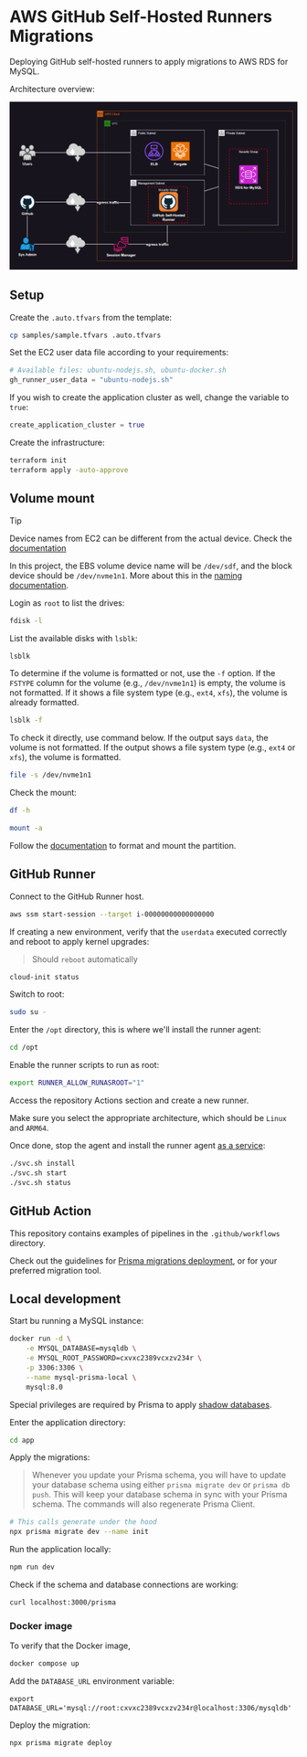 # AWS GitHub Self-Hosted Runners Migrations

Deploying GitHub self-hosted runners to apply migrations to AWS RDS for MySQL.

Architecture overview:

<img src=".assets/aws-gh-runner.png" />


## Setup

Create the `.auto.tfvars` from the template:

```sh
cp samples/sample.tfvars .auto.tfvars
```

Set the EC2 user data file according to your requirements:

```terraform
# Available files: ubuntu-nodejs.sh, ubuntu-docker.sh
gh_runner_user_data = "ubuntu-nodejs.sh"
```

If you wish to create the application cluster as well, change the variable to `true`:

```terraform
create_application_cluster = true
```

Create the infrastructure:

```sh
terraform init
terraform apply -auto-approve
```

## Volume mount

> [!TIP]
> Device names from EC2 can be different from the actual device. Check the [documentation][7]

In this project, the EBS volume device name will be `/dev/sdf`, and the block device should be `/dev/nvme1n1`. More about this in the [naming documentation][7].

Login as `root` to list the drives:

```sh
fdisk -l
```

List the available disks with `lsblk`:

```sh
lsblk
```

To determine if the volume is formatted or not, use the `-f` option. If the `FSTYPE` column for the volume (e.g., `/dev/nvme1n1`) is empty, the volume is not formatted. If it shows a file system type (e.g., `ext4`, `xfs`), the volume is already formatted.

```sh
lsblk -f
```

To check it directly, use command below. If the output says `data`, the volume is not formatted. If the output shows a file system type (e.g., `ext4` or `xfs`), the volume is formatted.

```sh
file -s /dev/nvme1n1
```

Check the mount:

```sh
df -h
```

```sh
mount -a
```

Follow the [documentation][6] to format and mount the partition.


## GitHub Runner

Connect to the GitHub Runner host.

```sh
aws ssm start-session --target i-00000000000000000
```

If creating a new environment, verify that the `userdata` executed correctly and reboot to apply kernel upgrades:

> Should `reboot` automatically

```sh
cloud-init status
```

Switch to root:

```sh
sudo su -
```

Enter the `/opt` directory, this is where we'll install the runner agent:

```sh
cd /opt
```

Enable the runner scripts to run as root:

```sh
export RUNNER_ALLOW_RUNASROOT="1"
```

Access the repository Actions section and create a new runner.

Make sure you select the appropriate architecture, which should be `Linux` and `ARM64`.

Once done, stop the agent and install the runner agent [as a service][5]:

```sh
./svc.sh install
./svc.sh start
./svc.sh status
```

## GitHub Action

This repository contains examples of pipelines in the `.github/workflows` directory.

Check out the guidelines for [Prisma migrations deployment][2], or for your preferred migration tool.


## Local development

Start bu running a MySQL instance:

```sh
docker run -d \
    -e MYSQL_DATABASE=mysqldb \
    -e MYSQL_ROOT_PASSWORD=cxvxc2389vcxzv234r \
    -p 3306:3306 \
    --name mysql-prisma-local \
    mysql:8.0
```

Special privileges are required by Prisma to apply [shadow databases][1].

Enter the application directory:

```sh
cd app
```

Apply the migrations:

> Whenever you update your Prisma schema, you will have to update your database schema using either `prisma migrate dev` or `prisma db push`. This will keep your database 
schema in sync with your Prisma schema. The commands will also regenerate Prisma Client.

```sh
# This calls generate under the hood
npx prisma migrate dev --name init
```

Run the application locally:

```sh
npm run dev
```

Check if the schema and database connections are working:

```sh
curl localhost:3000/prisma
```

### Docker image

To verify that the Docker image, 

```sh
docker compose up
```

Add the `DATABASE_URL` environment variable:

```SH
export DATABASE_URL='mysql://root:cxvxc2389vcxzv234r@localhost:3306/mysqldb'
```

Deploy the migration:

```sh
npx prisma migrate deploy
```

[1]: https://www.prisma.io/docs/concepts/components/prisma-migrate/shadow-database
[2]: https://www.prisma.io/docs/guides/deployment/deploy-database-changes-with-prisma-migrate
[5]: https://docs.github.com/en/enterprise-cloud@latest/actions/hosting-your-own-runners/managing-self-hosted-runners/configuring-the-self-hosted-runner-application-as-a-service
[6]: https://docs.aws.amazon.com/ebs/latest/userguide/ebs-using-volumes.html
[7]: https://docs.aws.amazon.com/AWSEC2/latest/UserGuide/device_naming.html
